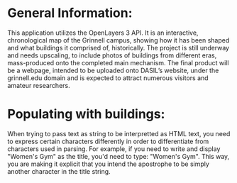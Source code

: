 # General Information:
This application utilizes the OpenLayers 3 API. It is an interactive, chronological map of the Grinnell campus, showing how it has been shaped and what buildings it comprised of, historically. The project is still underway and needs upscaling, to include photos of buildings from different eras, mass-produced onto the completed main mechanism. The final product will be a webpage, intended to be uploaded onto DASIL’s website, under the grinnell.edu domain and is expected to attract numerous visitors and amateur researchers.

# Populating with buildings:
When trying to pass text as string to be interpretted as HTML text, you
need to express certain characters differently in order to differentiate
from characters used in parsing. For example, if you need to write and
display "Women's Gym" as the title, you'd need to type: "Women\'s
Gym". This way, you are making it explicit that you intend the apostrophe
to be simply another character in the title string.
